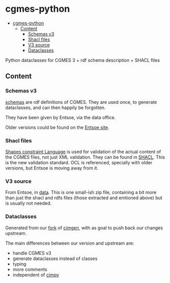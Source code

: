 # cgmes-python

- [cgmes-python](#cgmes-python)
  - [Content](#content)
    - [Schemas v3](#schemas-v3)
    - [Shacl files](#shacl-files)
    - [V3 source](#v3-source)
    - [Dataclasses](#dataclasses)

Python dataclasses for CGMES 3 + rdf schema description + SHACL files

## Content

### Schemas v3

[schemas](./schemas/) are rdf definitions of CGMES. They are used once, to generate dataclasses, and
can then happily be forgotten.

They have been given by Entsoe, via the data office.

Older versions could be found on the [Entsoe site](https://www.entsoe.eu/data/cim/cim-for-grid-models-exchange/).

### Shacl files

[Shapes constraint Language](https://en.wikipedia.org/wiki/SHACL) is used for validation of the actual content of the
CGMES files, not just XML validation. They can be found in [SHACL](./SHACL/). This is the new validation standard. OCL
is referenced, specially with older versions, but Entsoe is moving away from it.

### V3 source

From Entsoe, in [data](./data/). This is one small-ish zip file, containing a bit more than just the shacl and rdfs
files (those extracted and emtioned above) but is usually not needed.

### Dataclasses

Generated from our [fork](https://github.com/Alliander/uno-cimgen/) of [cimgen](https://github.com/sogno-platform/cimgen), with as goal to push back our changes upstream.

The main differences between our version and upstream are:

- handle CGMES v3
- generate dataclasses instead of classes
- typing
- more comments
- independent of [cimpy](https://github.com/sogno-platform/cimpy)

